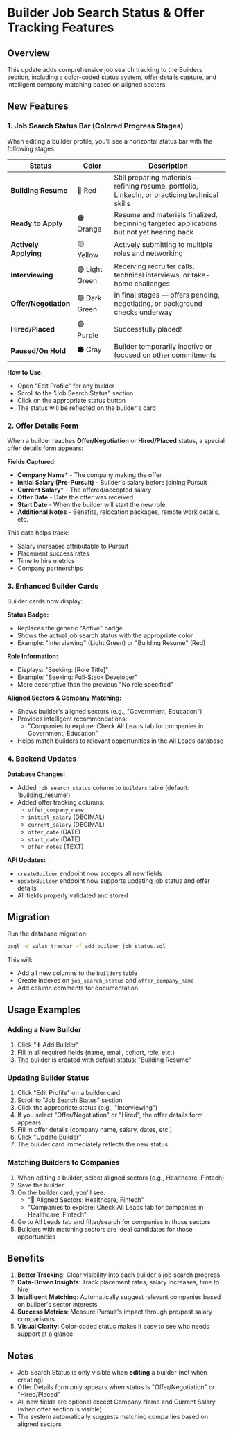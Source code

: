 # Builder Job Search Status & Offer Tracking Features

## Overview
This update adds comprehensive job search tracking to the Builders section, including a color-coded status system, offer details capture, and intelligent company matching based on aligned sectors.

## New Features

### 1. Job Search Status Bar (Colored Progress Stages)

When editing a builder profile, you'll see a horizontal status bar with the following stages:

| Status | Color | Description |
|--------|-------|-------------|
| **Building Resume** | 🔴 Red | Still preparing materials — refining resume, portfolio, LinkedIn, or practicing technical skills |
| **Ready to Apply** | 🟠 Orange | Resume and materials finalized, beginning targeted applications but not yet hearing back |
| **Actively Applying** | 🟡 Yellow | Actively submitting to multiple roles and networking |
| **Interviewing** | 🟢 Light Green | Receiving recruiter calls, technical interviews, or take-home challenges |
| **Offer/Negotiation** | 🟢 Dark Green | In final stages — offers pending, negotiating, or background checks underway |
| **Hired/Placed** | 🟣 Purple | Successfully placed! |
| **Paused/On Hold** | ⚫ Gray | Builder temporarily inactive or focused on other commitments |

**How to Use:**
- Open "Edit Profile" for any builder
- Scroll to the "Job Search Status" section
- Click on the appropriate status button
- The status will be reflected on the builder's card

### 2. Offer Details Form

When a builder reaches **Offer/Negotiation** or **Hired/Placed** status, a special offer details form appears:

**Fields Captured:**
- **Company Name*** - The company making the offer
- **Initial Salary (Pre-Pursuit)** - Builder's salary before joining Pursuit
- **Current Salary*** - The offered/accepted salary
- **Offer Date** - Date the offer was received
- **Start Date** - When the builder will start the new role
- **Additional Notes** - Benefits, relocation packages, remote work details, etc.

This data helps track:
- Salary increases attributable to Pursuit
- Placement success rates
- Time to hire metrics
- Company partnerships

### 3. Enhanced Builder Cards

Builder cards now display:

**Status Badge:**
- Replaces the generic "Active" badge
- Shows the actual job search status with the appropriate color
- Example: "Interviewing" (Light Green) or "Building Resume" (Red)

**Role Information:**
- Displays: "Seeking: [Role Title]"
- Example: "Seeking: Full-Stack Developer"
- More descriptive than the previous "No role specified"

**Aligned Sectors & Company Matching:**
- Shows builder's aligned sectors (e.g., "Government, Education")
- Provides intelligent recommendations:
  - "Companies to explore: Check All Leads tab for companies in Government, Education"
- Helps match builders to relevant opportunities in the All Leads database

### 4. Backend Updates

**Database Changes:**
- Added `job_search_status` column to `builders` table (default: 'building_resume')
- Added offer tracking columns:
  - `offer_company_name`
  - `initial_salary` (DECIMAL)
  - `current_salary` (DECIMAL)
  - `offer_date` (DATE)
  - `start_date` (DATE)
  - `offer_notes` (TEXT)

**API Updates:**
- `createBuilder` endpoint now accepts all new fields
- `updateBuilder` endpoint now supports updating job status and offer details
- All fields properly validated and stored

## Migration

Run the database migration:
```bash
psql -d sales_tracker -f add_builder_job_status.sql
```

This will:
- Add all new columns to the `builders` table
- Create indexes on `job_search_status` and `offer_company_name`
- Add column comments for documentation

## Usage Examples

### Adding a New Builder
1. Click "➕ Add Builder"
2. Fill in all required fields (name, email, cohort, role, etc.)
3. The builder is created with default status: "Building Resume"

### Updating Builder Status
1. Click "Edit Profile" on a builder card
2. Scroll to "Job Search Status" section
3. Click the appropriate status (e.g., "Interviewing")
4. If you select "Offer/Negotiation" or "Hired", the offer details form appears
5. Fill in offer details (company name, salary, dates, etc.)
6. Click "Update Builder"
7. The builder card immediately reflects the new status

### Matching Builders to Companies
1. When editing a builder, select aligned sectors (e.g., Healthcare, Fintech)
2. Save the builder
3. On the builder card, you'll see:
   - "🎯 Aligned Sectors: Healthcare, Fintech"
   - "Companies to explore: Check All Leads tab for companies in Healthcare, Fintech"
4. Go to All Leads tab and filter/search for companies in those sectors
5. Builders with matching sectors are ideal candidates for those opportunities

## Benefits

1. **Better Tracking**: Clear visibility into each builder's job search progress
2. **Data-Driven Insights**: Track placement rates, salary increases, time to hire
3. **Intelligent Matching**: Automatically suggest relevant companies based on builder's sector interests
4. **Success Metrics**: Measure Pursuit's impact through pre/post salary comparisons
5. **Visual Clarity**: Color-coded status makes it easy to see who needs support at a glance

## Notes

- Job Search Status is only visible when **editing** a builder (not when creating)
- Offer Details form only appears when status is "Offer/Negotiation" or "Hired/Placed"
- All new fields are optional except Company Name and Current Salary (when offer section is visible)
- The system automatically suggests matching companies based on aligned sectors

